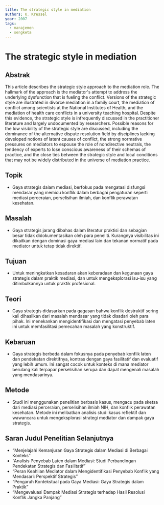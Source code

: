 ```yaml
---
title: The strategic style in mediation
authors: K. Kressel
year: 2007
tags:
  - manajemen
  - sengketa
---
```


# The strategic style in mediation

## Abstrak

This article describes the strategic style approach to the mediation role. The hallmark of the approach is the mediator's attempt to address the underlying dysfunction that is fueling the conflict. Versions of the strategic style are illustrated in divorce mediation in a family court, the mediation of conflict among scientists at the National Institutes of Health, and the mediation of health care conflicts in a university teaching hospital. Despite this evidence, the strategic style is infrequently discussed in the practitioner literature and largely undocumented by researchers. Possible reasons for the low visibility of the strategic style are discussed, including the dominance of the alternative dispute resolution field by disciplines lacking developed notions of latent causes of conflict, the strong normative pressures on mediators to espouse the role of nondirective neutrals, the tendency of experts to lose conscious awareness of their schemas of practice, and the close ties between the strategic style and local conditions that may not be widely distributed in the universe of mediation practice.

## Topik

- Gaya strategis dalam mediasi, berfokus pada mengatasi disfungsi mendasar yang memicu konflik dalam berbagai pengaturan seperti mediasi perceraian, perselisihan ilmiah, dan konflik perawatan kesehatan.

## Masalah

- Gaya strategis jarang dibahas dalam literatur praktisi dan sebagian besar tidak didokumentasikan oleh para peneliti. Kurangnya visibilitas ini dikaitkan dengan dominasi gaya mediasi lain dan tekanan normatif pada mediator untuk tetap tidak direktif.

## Tujuan

- Untuk meningkatkan kesadaran akan keberadaan dan kegunaan gaya strategis dalam praktik mediasi, dan untuk mengeksplorasi isu-isu yang ditimbulkannya untuk praktik profesional.

## Teori

- Gaya strategis didasarkan pada gagasan bahwa konflik destruktif sering kali dihasilkan dari masalah mendasar yang tidak disadari oleh para pihak. Ini menekankan mengidentifikasi dan mengatasi penyebab laten ini untuk memfasilitasi pemecahan masalah yang konstruktif.

## Kebaruan

- Gaya strategis berbeda dalam fokusnya pada penyebab konflik laten dan pendekatan direktifnya, kontras dengan gaya fasilitatif dan evaluatif yang lebih umum. Ini sangat cocok untuk konteks di mana mediator berulang kali terpapar perselisihan serupa dan dapat mengenali masalah yang mendasarinya.

## Metode

- Studi ini menggunakan penelitian berbasis kasus, mengacu pada sketsa dari mediasi perceraian, perselisihan ilmiah NIH, dan konflik perawatan kesehatan. Metode ini melibatkan analisis studi kasus reflektif dan wawancara untuk mengeksplorasi strategi mediator dan dampak gaya strategis.

## Saran Judul Penelitian Selanjutnya

- “Menjelajahi Kemanjuran Gaya Strategis dalam Mediasi di Berbagai Konteks”
- “Analisis Penyebab Laten dalam Mediasi: Studi Perbandingan Pendekatan Strategis dan Fasilitatif”
- “Peran Keahlian Mediator dalam Mengidentifikasi Penyebab Konflik yang Mendasari: Perspektif Strategis”
- “Pengaruh Kontekstual pada Gaya Mediasi: Gaya Strategis dalam Praktik”
- “Mengevaluasi Dampak Mediasi Strategis terhadap Hasil Resolusi Konflik Jangka Panjang”